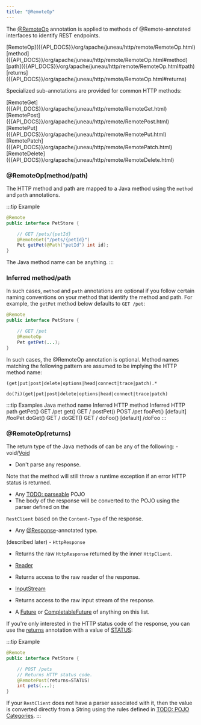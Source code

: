 ```yaml
---
title: "@RemoteOp"
---
```


The [@RemoteOp]({{API_DOCS}}/org/apache/juneau/http/remote/RemoteOp.html) annotation is applied to methods of @Remote-annotated interfaces to identify REST endpoints.

<tree>
<node-0><java-annotation>[RemoteOp]({{API_DOCS}}/org/apache/juneau/http/remote/RemoteOp.html)</java-annotation></node-0>
<node-1><java-method-annotation>[method]({{API_DOCS}}/org/apache/juneau/http/remote/RemoteOp.html#method)</java-method-annotation></node-1>
<node-1><java-method-annotation>[path]({{API_DOCS}}/org/apache/juneau/http/remote/RemoteOp.html#path)</java-method-annotation></node-1>
<node-1><java-method-annotation>[returns]({{API_DOCS}}/org/apache/juneau/http/remote/RemoteOp.html#returns)</java-method-annotation></node-1>
</tree>

Specialized sub-annotations are provided for common HTTP methods:

<tree>
<node-0><java-annotation>[RemoteGet]({{API_DOCS}}/org/apache/juneau/http/remote/RemoteGet.html)</java-annotation></node-0>
<node-0><java-annotation>[RemotePost]({{API_DOCS}}/org/apache/juneau/http/remote/RemotePost.html)</java-annotation></node-0>
<node-0><java-annotation>[RemotePut]({{API_DOCS}}/org/apache/juneau/http/remote/RemotePut.html)</java-annotation></node-0>
<node-0><java-annotation>[RemotePatch]({{API_DOCS}}/org/apache/juneau/http/remote/RemotePatch.html)</java-annotation></node-0>
<node-0><java-annotation>[RemoteDelete]({{API_DOCS}}/org/apache/juneau/http/remote/RemoteDelete.html)</java-annotation></node-0>
</tree>

### @RemoteOp(method/path)

The HTTP method and path are mapped to a Java method using the `method` and `path` annotations.

:::tip Example
```java
@Remote
public interface PetStore {

    // GET /pets/{petId}
    @RemoteGet("/pets/{petId}")
    Pet getPet(@Path("petId") int id);
}
```

The Java method name can be anything.
:::

### Inferred method/path

In such cases, `method` and `path` annotations are optional if you follow certain naming conventions on your method that identify the method and path.
For example, the `getPet` method below defaults to `GET /pet`:

```java
@Remote
public interface PetStore {

    // GET /pet
    @RemoteOp
    Pet getPet(...);
}
```

In such cases, the @RemoteOp annotation is optional.
Method names matching the following pattern are assumed to be implying the HTTP method name:

```text
(get|put|post|delete|options|head|connect|trace|patch).*
```

```text
do(?i)(get|put|post|delete|options|head|connect|trace|patch)
```

:::tip Examples
Java method name
Inferred HTTP method
Inferred HTTP path
getPet()
GET
/pet
get()
GET
/
postPet()
POST
/pet
fooPet()
[default]
/fooPet
doGet()
GET
/
doGET()
GET
/
doFoo()
[default]
/doFoo
:::

### @RemoteOp(returns)

The return type of the Java methods of can be any of the following: - void/[Void]({{API_DOCS}}/java/lang/Void.html)

- Don't parse any response.

Note that the method will still throw a runtime exception if an error HTTP status is returned.

- Any [TODO: parseable](TODO.md) POJO
- The body of the response will be converted to the POJO using the parser defined on the

`RestClient` based on the `Content-Type` of the response.

- Any [@Response]({{API_DOCS}}/org/apache/juneau/http/annotation/Response.html)-annotated type.

(described later) - `HttpResponse`

- Returns the raw `HttpResponse` returned by the inner `HttpClient`.

- [Reader]({{API_DOCS}}/java/io/Reader.html)
- Returns access to the raw reader of the response.

- [InputStream]({{API_DOCS}}/java/io/InputStream.html)
- Returns access to the raw input stream of the response.

- A [Future]({{API_DOCS}}/java/util/concurrent/Future.html) or [CompletableFuture]({{API_DOCS}}/java/util/concurrent/CompletableFuture.html) of anything on this list.

If you're only interested in the HTTP status code of the response, you can use the [returns]({{API_DOCS}}/org/apache/juneau/http/remote/RemoteOp.html#returns()) annotation with a value of [STATUS]({{API_DOCS}}/org/apache/juneau/http/remote/RemoteReturn.html#STATUS):

:::tip Example
```java
@Remote
public interface PetStore {

    // POST /pets
    // Returns HTTP status code.
    @RemotePost(returns=STATUS)
    int pets(...);
}
```

If your `RestClient` does not have a parser associated with it, then the value is converted directly from a String using
the rules defined in [TODO: POJO Categories](TODO.md).
:::